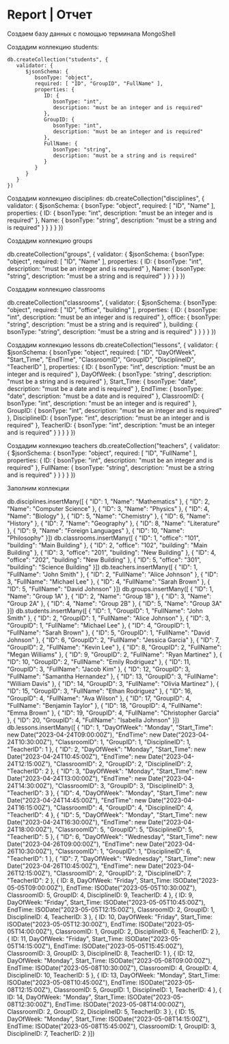 # Report | Отчет

Создаем базу данных с помощью терминала MongoShell

Создадим коллекцию students: 
```Mongo
db.createCollection("students", {
   validator: {
      $jsonSchema: {
         bsonType: "object",
         required: [ "ID", "GroupID", "FullName" ],
         properties: {
            ID: {
               bsonType: "int",
               description: "must be an integer and is required"
            },
            GroupID: {
               bsonType: "int",
               description: "must be an integer and is required"
            },
            FullName: {
               bsonType: "string",
               description: "must be a string and is required"
            }
         }
      }
   }
})
```
Создадим коллекцию disciplines:
db.createCollection("disciplines", {
   validator: {
      $jsonSchema: {
         bsonType: "object",
         required: [ "ID", "Name" ],
         properties: {
            ID: {
               bsonType: "int",
               description: "must be an integer and is required"
            },
            Name: {
               bsonType: "string",
               description: "must be a string and is required"
            }
         }
      }
   }
})

Создадим коллекцию groups

db.createCollection("groups", {
   validator: {
      $jsonSchema: {
         bsonType: "object",
         required: [ "ID", "Name" ],
         properties: {
            ID: {
               bsonType: "int",
               description: "must be an integer and is required"
            },
            Name: {
               bsonType: "string",
               description: "must be a string and is required"
            }
         }
      }
   }
})

Создадим коллекцию classrooms

db.createCollection("classrooms", {
   validator: {
      $jsonSchema: {
         bsonType: "object",
         required: [ "ID", "office", "building" ],
         properties: {
            ID: {
               bsonType: "int",
               description: "must be an integer and is required"
            },
            office: {
               bsonType: "string",
               description: "must be a string and is required"
            },
            building: {
               bsonType: "string",
               description: "must be a string and is required"
            }
         }
      }
   }
})

Создадим коллекцию lessons
db.createCollection("lessons", {
   validator: {
      $jsonSchema: {
         bsonType: "object",
         required: [ "ID", "DayOfWeek", "Start_Time", "EndTime", "ClassroomID", "GroupID", "DisciplineID", "TeacherID" ],
         properties: {
            ID: {
               bsonType: "int",
               description: "must be an integer and is required"
            },
            DayOfWeek: {
               bsonType: "string",
               description: "must be a string and is required"
            },
            Start_Time: {
               bsonType: "date",
               description: "must be a date and is required"
            },
            EndTime: {
               bsonType: "date",
               description: "must be a date and is required"
            },
            ClassroomID: {
               bsonType: "int",
               description: "must be an integer and is required"
            },
            GroupID: {
               bsonType: "int",
               description: "must be an integer and is required"
            },
            DisciplineID: {
               bsonType: "int",
               description: "must be an integer and is required"
            },
            TeacherID: {
               bsonType: "int",
               description: "must be an integer and is required"
            }
         }
      }
   }
})


Создадим коллекцию teachers
db.createCollection("teachers", {
   validator: {
      $jsonSchema: {
         bsonType: "object",
         required: [ "ID", "FullName" ],
         properties: {
            ID: {
               bsonType: "int",
               description: "must be an integer and is required"
            },
            FullName: {
               bsonType: "string",
               description: "must be a string and is required"
            }
         }
      }
   }
})

Заполним коллекции

db.disciplines.insertMany([   {      "ID": 1,      "Name": "Mathematics"   },   {      "ID": 2,      "Name": "Computer Science"   },   {      "ID": 3,      "Name": "Physics"   },   {      "ID": 4,      "Name": "Biology"   },   {      "ID": 5,      "Name": "Chemistry"   },   {      "ID": 6,      "Name": "History"   },   {      "ID": 7,      "Name": "Geography"   },   {      "ID": 8,      "Name": "Literature"   },   {      "ID": 9,      "Name": "Foreign Languages"   },   {      "ID": 10,      "Name": "Philosophy"   }])
db.classrooms.insertMany([   {      "ID": 1,      "office": "101",      "building": "Main Building"   },   {      "ID": 2,      "office": "102",      "building": "Main Building"   },   {      "ID": 3,      "office": "201",      "building": "New Building"   },   {      "ID": 4,      "office": "202",      "building": "New Building"   },   {      "ID": 5,      "office": "301",      "building": "Science Building"   }])
db.teachers.insertMany([   {      "ID": 1,      "FullName": "John Smith"   },   {      "ID": 2,      "FullName": "Alice Johnson"   },   {      "ID": 3,      "FullName": "Michael Lee"   },   {      "ID": 4,      "FullName": "Sarah Brown"   },   {      "ID": 5,      "FullName": "David Johnson"   }])
db.groups.insertMany([   {      "ID": 1,      "Name": "Group 1A"   },   {      "ID": 2,      "Name": "Group 1B"   },   {      "ID": 3,      "Name": "Group 2A"   },   {      "ID": 4,      "Name": "Group 2B"   },   {      "ID": 5,      "Name": "Group 3A"   }])
db.students.insertMany([   {      "ID": 1,      "GroupID": 1,      "FullName": "John Smith"   },   {      "ID": 2,      "GroupID": 1,      "FullName": "Alice Johnson"   },   {      "ID": 3,      "GroupID": 1,      "FullName": "Michael Lee"   },   {      "ID": 4,      "GroupID": 1,      "FullName": "Sarah Brown"   },   {      "ID": 5,      "GroupID": 1,      "FullName": "David Johnson"   },   {      "ID": 6,      "GroupID": 2,      "FullName": "Jessica Garcia"   },   {      "ID": 7,      "GroupID": 2,      "FullName": "Kevin Lee"   },   {      "ID": 8,      "GroupID": 2,      "FullName": "Megan Williams"   },   {      "ID": 9,      "GroupID": 2,      "FullName": "Ryan Martinez"   },   {      "ID": 10,      "GroupID": 2,      "FullName": "Emily Rodriguez"   },   {      "ID": 11,      "GroupID": 3,      "FullName": "Jacob Kim"   },   {      "ID": 12,      "GroupID": 3,      "FullName": "Samantha Hernandez"   },   {      "ID": 13,      "GroupID": 3,      "FullName": "William Davis"   },   {      "ID": 14,      "GroupID": 3,      "FullName": "Olivia Martinez"   },   {      "ID": 15,      "GroupID": 3,      "FullName": "Ethan Rodriguez"   },   {      "ID": 16,      "GroupID": 4,      "FullName": "Ava Wilson"   },   {      "ID": 17,      "GroupID": 4,      "FullName": "Benjamin Taylor"   },   {      "ID": 18,      "GroupID": 4,      "FullName": "Emma Brown"   },   {      "ID": 19,      "GroupID": 4,      "FullName": "Christopher Garcia"   },   {      "ID": 20,      "GroupID": 4,      "FullName": "Isabella Johnson"   }])
db.lessons.insertMany([
   {
      "ID": 1,
      "DayOfWeek": "Monday",
      "Start_Time": new Date("2023-04-24T09:00:00Z"),
      "EndTime": new Date("2023-04-24T10:30:00Z"),
      "ClassroomID": 1,
      "GroupID": 1,
      "DisciplineID": 1,
      "TeacherID": 1
   },
   {
      "ID": 2,
      "DayOfWeek": "Monday",
      "Start_Time": new Date("2023-04-24T10:45:00Z"),
      "EndTime": new Date("2023-04-24T12:15:00Z"),
      "ClassroomID": 2,
      "GroupID": 2,
      "DisciplineID": 2,
      "TeacherID": 2
   },
   {
      "ID": 3,
      "DayOfWeek": "Monday",
      "Start_Time": new Date("2023-04-24T13:00:00Z"),
      "EndTime": new Date("2023-04-24T14:30:00Z"),
      "ClassroomID": 3,
      "GroupID": 3,
      "DisciplineID": 3,
      "TeacherID": 3
   },
   {
      "ID": 4,
      "DayOfWeek": "Monday",
      "Start_Time": new Date("2023-04-24T14:45:00Z"),
      "EndTime": new Date("2023-04-24T16:15:00Z"),
      "ClassroomID": 4,
      "GroupID": 4,
      "DisciplineID": 4,
      "TeacherID": 4
   },
   {
      "ID": 5,
      "DayOfWeek": "Monday",
      "Start_Time": new Date("2023-04-24T16:30:00Z"),
      "EndTime": new Date("2023-04-24T18:00:00Z"),
      "ClassroomID": 5,
      "GroupID": 5,
      "DisciplineID": 5,
      "TeacherID": 5
   },
   {
      "ID": 6,
      "DayOfWeek": "Wednesday",
      "Start_Time": new Date("2023-04-26T09:00:00Z"),
      "EndTime": new Date("2023-04-26T10:30:00Z"),
      "ClassroomID": 1,
      "GroupID": 1,
      "DisciplineID": 6,
      "TeacherID": 1
   },
   {
      "ID": 7,
      "DayOfWeek": "Wednesday",
      "Start_Time": new Date("2023-04-26T10:45:00Z"),
      "EndTime": new Date("2023-04-26T12:15:00Z"),
      "ClassroomID": 2,
      "GroupID": 2,
      "DisciplineID": 7,
      "TeacherID": 2
   },
  {
    ID: 8,
    DayOfWeek: "Friday",
    Start_Time: ISODate("2023-05-05T09:00:00Z"),
    EndTime: ISODate("2023-05-05T10:30:00Z"),
    ClassroomID: 5,
    GroupID: 4,
    DisciplineID: 9,
    TeacherID: 4
  },
  {
    ID: 9,
    DayOfWeek: "Friday",
    Start_Time: ISODate("2023-05-05T10:45:00Z"),
    EndTime: ISODate("2023-05-05T12:15:00Z"),
    ClassroomID: 2,
    GroupID: 1,
    DisciplineID: 4,
    TeacherID: 3
  },
  {
    ID: 10,
    DayOfWeek: "Friday",
    Start_Time: ISODate("2023-05-05T12:30:00Z"),
    EndTime: ISODate("2023-05-05T14:00:00Z"),
    ClassroomID: 1,
    GroupID: 2,
    DisciplineID: 6,
    TeacherID: 2
  },
  {
    ID: 11,
    DayOfWeek: "Friday",
    Start_Time: ISODate("2023-05-05T14:15:00Z"),
    EndTime: ISODate("2023-05-05T15:45:00Z"),
    ClassroomID: 3,
    GroupID: 3,
    DisciplineID: 8,
    TeacherID: 1
  },
  {
    ID: 12,
    DayOfWeek: "Monday",
    Start_Time: ISODate("2023-05-08T09:00:00Z"),
    EndTime: ISODate("2023-05-08T10:30:00Z"),
    ClassroomID: 4,
    GroupID: 4,
    DisciplineID: 10,
    TeacherID: 5
  },
  {
    ID: 13,
    DayOfWeek: "Monday",
    Start_Time: ISODate("2023-05-08T10:45:00Z"),
    EndTime: ISODate("2023-05-08T12:15:00Z"),
    ClassroomID: 5,
    GroupID: 1,
    DisciplineID: 1,
    TeacherID: 4
  },
  {
    ID: 14,
    DayOfWeek: "Monday",
    Start_Time: ISODate("2023-05-08T12:30:00Z"),
    EndTime: ISODate("2023-05-08T14:00:00Z"),
    ClassroomID: 2,
    GroupID: 2,
    DisciplineID: 5,
    TeacherID: 3
  },
  {
    ID: 15,
    DayOfWeek: "Monday",
    Start_Time: ISODate("2023-05-08T14:15:00Z"),
    EndTime: ISODate("2023-05-08T15:45:00Z"),
    ClassroomID: 1,
    GroupID: 3,
    DisciplineID: 7,
    TeacherID: 2
  }])
